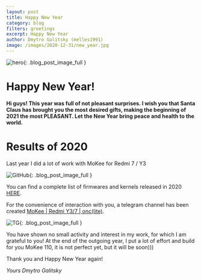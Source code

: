 ```yaml
---
layout: post
title: Happy New Year
category: blog
filters: greetings
excerpt: Happy New Year
author: Dmytro Galitsky (melles1991)
image: /images/2020-12-31/new_year.jpg
---
```


![hero]({{site.url}}/{{page.image}}){: .blog_post_image_full }

# Happy New Year!  
**Hi guys! This year was full of not pleasant surprises. 
I wish you that Santa Claus has brought you the most desired gifts, making the beginning of 2021 the most PLEASANT. 
Let the New Year bring peace and health to the world.**

# Results of 2020
Last year I did a lot of work with MoKee for Redmi 7 / Y3

  ![GitHub ]({{site.baseurl}}/images/2020-12-31/git_stat.png "GitHub"){: .blog_post_image_full }
  
You can find a complete list of firmwares and kernels released in 2020 [HERE]({{site.url}}/devices/onclite/).

For the convenience of interaction with you, a telegram channel has been created [MoKee | Redmi Y3/7 | onc(lite)](https://t.me/craft_rom).

  ![TG ]({{site.baseurl}}/images/2020-12-31/tg_stat.png "TG"){: .blog_post_image_full }
  
You have shown no small activity and interest in my work, for which I am grateful to you!
At the end of the outgoing year, I put a lot of effort and build for you MoKee 110, it is not perfect yet, but it will be soon)))

Thank you and Happy New Year again!

*Yours Dmytro Galitsky*
